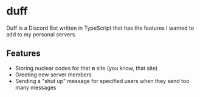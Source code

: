 # duff
Duff is a Discord Bot written in TypeScript that has the features I wanted to add to my personal servers.

## Features
- Storing nuclear codes for that **n** site (you know, that site)
- Greeting new server members
- Sending a "shut up" message for specified users when they send too many messages
